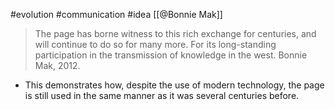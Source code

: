 #evolution #communication #idea 
[[@Bonnie Mak]]

> The page has borne witness to this rich exchange for centuries, and will continue to do so for many more. For its long-standing participation in the transmission of knowledge in the west. 
> Bonnie Mak, 2012.

- This demonstrates how, despite the use of modern technology, the page is still used in the same manner as it was several centuries before.